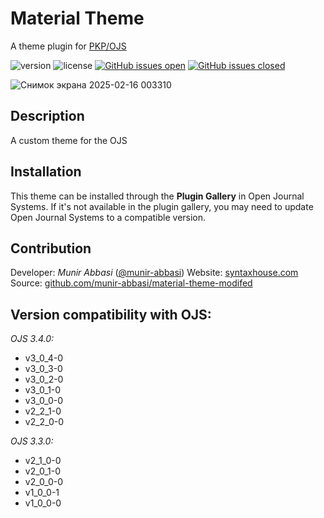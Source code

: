 # Material Theme
A theme plugin for [PKP/OJS](https://pkp.sfu.ca/ojs/)

![version](https://img.shields.io/github/v/release/munir-abbasi/material-theme-modifed)
![license](https://img.shields.io/github/license/munir-abbasi/material-theme-modifed)
<a href="https://github.com/munir-abbasi/material-theme-modifed/issues?q=is%3Aopen+is%3Aissue" target="_blank">![GitHub issues open](https://img.shields.io/github/issues/munir-abbasi/material-theme-modifed.svg)</a>
<a href="https://github.com/munir-abbasi/material-theme-modifed/issues?q=is%3Aissue+is%3Aclosed" target="_blank">![GitHub issues closed](https://img.shields.io/github/issues-closed-raw/munir-abbasi/material-theme-modifed.svg)</a>

![Снимок экрана 2025-02-16 003310](https://github.com/user-attachments/assets/542b534f-56fb-48e4-b02d-a8db0a9b1e58)

## Description
A custom theme for the OJS

## Installation
This theme can be installed through the **Plugin Gallery** in Open Journal Systems. If it's not available in the plugin gallery, you may need to update Open Journal Systems to a compatible version.

## Contribution

Developer: *Munir Abbasi* ([@munir-abbasi](https://github.com/munir-abbasi))
Website: [syntaxhouse.com](https://syntaxhouse.com)
Source: [github.com/munir-abbasi/material-theme-modifed](https://github.com/munir-abbasi/material-theme-modifed)

## Version compatibility with OJS:

*OJS 3.4.0:*
* v3_0_4-0
* v3_0_3-0
* v3_0_2-0
* v3_0_1-0
* v3_0_0-0
* v2_2_1-0
* v2_2_0-0

*OJS 3.3.0:*
* v2_1_0-0
* v2_0_1-0
* v2_0_0-0
* v1_0_0-1
* v1_0_0-0
